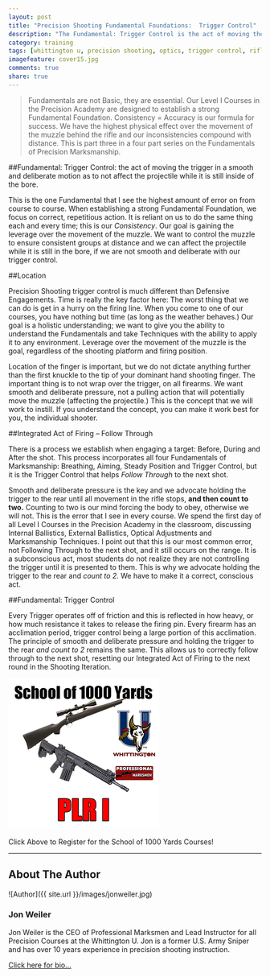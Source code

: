 ```yaml
---
layout: post
title: "Precision Shooting Fundamental Foundations:  Trigger Control"
description: "The Fundamental: Trigger Control is the act of moving the trigger in a smooth and deliberate motion..."
category: training
tags: [whittington u, precision shooting, optics, trigger control, rifle, fundamentals, jon weiler]
imagefeature: cover15.jpg
comments: true
share: true
---
```

>Fundamentals are not Basic, they are essential.  Our Level I Courses in the Precision Academy are designed to establish a strong Fundamental Foundation.  Consistency = Accuracy is our formula for success.  We have the highest physical effect over the movement of the muzzle behind the rifle and our inconsistencies compound with distance.  This is part three in a four part series on the Fundamentals of Precision Marksmanship.

##Fundamental:  Trigger Control:  the act of moving the trigger in a smooth and deliberate motion as to not affect the projectile while it is still inside of the bore.  

This is the one Fundamental that I see the highest amount of error on from course to course.  When establishing a strong Fundamental Foundation, we focus on correct, repetitious action.  It is reliant on us to do the same thing each and every time; this is our *Consistency*.  Our goal is gaining the leverage over the movement of the muzzle.  We want to control the muzzle to ensure consistent groups at distance and we can affect the projectile while it is still in the bore, if we are not smooth and deliberate with our trigger control.

##Location

Precision Shooting trigger control is much different than Defensive Engagements.  Time is really the key factor here: The worst thing that we can do is get in a hurry on the firing line.  When you come to one of our courses, you have nothing but time (as long as the weather behaves.)  Our goal is a holistic understanding; we want to give you the ability to understand the Fundamentals and take Techniques with the ability to apply it to any environment.  Leverage over the movement of the muzzle is the goal, regardless of the shooting platform and firing position.  

Location of the finger is important, but we do not dictate anything further than the first knuckle to the tip of your dominant hand shooting finger.  The important thing is to not wrap over the trigger, on all firearms.  We want smooth and deliberate pressure, not a pulling action that will potentially move the muzzle (affecting the projectile.)  This is the concept that we will work to instill.  If you understand the concept, you can make it work best for you, the individual shooter.

##Integrated Act of Firing – Follow Through

There is a process we establish when engaging a target:  Before, During and After the shot.  This process incorporates all four Fundamentals of Marksmanship: Breathing, Aiming, Steady Position and Trigger Control, but it is the Trigger Control that helps *Follow Through* to the next shot.
  
Smooth and deliberate pressure is the key and we advocate holding the trigger to the rear until all movement in the rifle stops, **and then count to two.**  Counting to two is our mind forcing the body to obey, otherwise we will not.  This is the error that I see in every course.  We spend the first day of all Level I Courses in the Precision Academy in the classroom, discussing Internal Ballistics, External Ballistics, Optical Adjustments and Marksmanship Techniques.  I point out that this is our most common error, not Following Through to the next shot, and it still occurs on the range.  It is a subconscious act, most students do not realize they are not controlling the trigger until it is presented to them.  This is why we advocate holding the trigger to the rear and *count to 2.* We have to make it a correct, conscious act.

##Fundamental: Trigger Control

Every Trigger operates off of friction and this is reflected in how heavy, or how much resistance it takes to release the firing pin.  Every firearm has an acclimation period, trigger control being a large portion of this acclimation.  The principle of smooth and deliberate pressure and holding the trigger to the rear *and count to 2* remains the same.  This allows us to correctly follow through to the next shot, resetting our Integrated Act of Firing to the next round in the Shooting Iteration.



<a href="http://nrawc.goemerchant-stores.com/School-of-1000-Yards_c_56.html" target="_blank">
<img src="/images/1000-1300.jpg" width="300" height="300" alt="WU School of 1000 Yards">
</a>

Click Above to Register for the School of 1000 Yards Courses!

______________________________________________________


## About The Author

![Author]({{ site.url }}/images/jonweiler.jpg)

### Jon Weiler 

Jon Weiler is the CEO of Professional Marksmen and Lead Instructor for all Precision Courses at the Whittington U.  Jon is a former U.S. Army Sniper and has over 10 years experience in precision shooting instruction.

[Click here for bio...](http://professionalmarksmen.com/jon_weiler/)
